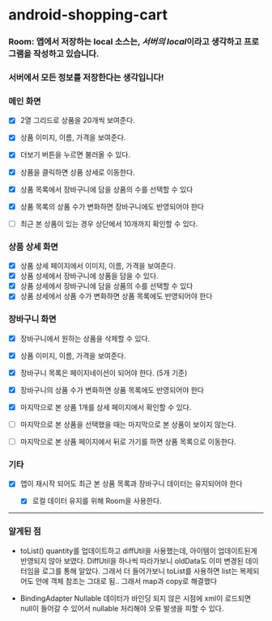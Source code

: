 # android-shopping-cart

### Room: 앱에서 저장하는 local 소스는, *서버의 local*이라고 생각하고 프로그램을 작성하고 있습니다.
### 서버에서 모든 정보를 저장한다는 생각입니다!

### 메인 화면

- [x] 2열 그리드로 상품을 20개씩 보여준다.
- [x] 상품 이미지, 이름, 가격을 보여준다.
- [x] 더보기 버튼을 누르면 불러올 수 있다.
- [x] 상품을 클릭하면 상품 상세로 이동한다.
- [x] 상품 목록에서 장바구니에 담을 상품의 수를 선택할 수 있다
- [x] 상품 목록의 상품 수가 변화하면 장바구니에도 반영되어야 한다
- [ ] 최근 본 상품이 있는 경우 상단에서 10개까지 확인할 수 있다.


### 상품 상세 화면

- [x] 상품 상세 페이지에서 이미지, 이름, 가격을 보여준다.
- [x] 상품 상세에서 장바구니에 상품을 담을 수 있다.
- [x] 상품 상세에서 장바구니에 담을 상품의 수를 선택할 수 있다
- [x] 상품 상세에서 상품 수가 변화하면 상품 목록에도 반영되어야 한다

### 장바구니 화면

- [x] 장바구니에서 원하는 상품을 삭제할 수 있다.
- [x] 상품 이미지, 이름, 가격을 보여준다.
- [x] 장바구니 목록은 페이지네이션이 되어야 한다. (5개 기준)
- [x] 장바구니의 상품 수가 변화하면 상품 목록에도 반영되어야 한다
- [x] 마지막으로 본 상품 1개를 상세 페이지에서 확인할 수 있다.
- [ ] 마지막으로 본 상품을 선택했을 때는 마지막으로 본 상품이 보이지 않는다.
- [ ] 마지막으로 본 상품 페이지에서 뒤로 가기를 하면 상품 목록으로 이동한다.


### 기타

- [x] 앱이 재시작 되어도 최근 본 상품 목록과 장바구니 데이터는 유지되어야 한다
  - [x] 로컬 데이터 유지를 위해 Room을 사용한다.


---

### 알게된 점
- toList()
quantity를 업데이트하고 diffUtil을 사용했는데, 아이템이 업데이트된게 반영되지 않아 보였다. 
DiffUtil을 하나씩 따라가보니 oldData도 이미 변경된 데이터임을 로그를 통해 알았다. 
그래서 더 들어가보니 toList를 사용하면 list는 복제되어도 안에 객체 참조는 그대로 됨..
그래서 map과 copy로 해결했다

- BindingAdapter Nullable
데이터가 바인딩 되지 않은 시점에 xml이 로드되면 null이 들어갈 수 있어서 nullable 처리해야 오류 발생을 피할 수 있다.